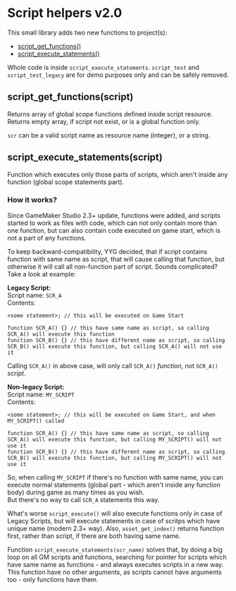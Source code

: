 # Script helpers v2.0

This small library adds two new functions to project(s):

- [script_get_functions()](#script_get_functionsscript)
- [script_execute_statements()](#script_execute_statementsscript)

Whole code is inside `script_execute_statements`. `script_test` and `script_test_legacy` are for demo purposes only and can be safely removed.

## script_get_functions(script)

Returns array of global scope functions defined inside script resource. Returns empty array, if script not exist, or is a global function only.

`scr` can be a valid script name as resource name (integer), or a string.

## script_execute_statements(script)

Function which executes only those parts of scripts, which aren't inside any function (global scope statements part).

### How it works?

Since GameMaker Studio 2.3+ update, functions were added, and scripts started to work as files with code, which can not only contain more than one function, but can also contain code executed on game start, which is not a part of any functions.

To keep backward-compatibility, YYG decided, that if script contains function with same name as script, that will cause calling that function, but otherwise it will call all non-function part of script. Sounds complicated? Take a look at example:


**Legacy Script:**<br>
Script name: `SCR_A`<br>
Contents:
```gml
<some statement>; // this will be executed on Game Start

function SCR_A() {} // this have same name as script, so calling SCR_A() will execute this function
function SCR_B() {} // this have different name as script, so calling SCR_B() will execute this function, but calling SCR_A() will not use it
```
Calling `SCR_A()` in above case, will only call `SCR_A()` *function*, not `SCR_A()` *script*.


**Non-legacy Script:**<br>
Script name: `MY_SCRIPT`<br>
Contents:
```gml
<some statement>; // this will be executed on Game Start, and when MY_SCRIPT() called

function SCR_A() {} // this have same name as script, so calling SCR_A() will execute this function, but calling MY_SCRIPT() will not use it
function SCR_B() {} // this have different name as script, so calling SCR_B() will execute this function, but calling MY_SCRIPT() will not use it
```

So, when calling `MY_SCRIPT` if there's no function with same name, you can execute normal statements (global part - which aren't inside any function body) during game as many times as you wish.<br>
But there's no way to call `SCR_A` statements this way.

What's worse `script_execute()` will also execute functions only in case of Legacy Scripts, but will execute statements in case of scritps which have unique name (modern 2.3+ way). Also, `asset_get_index()` returns function first, rather than script, if there are both having same name.

Function `script_execute_statements(scr_name)` solves that, by doing a big loop on all GM scripts and functions, searching for pointer for scripts which have same name as functions - and always executes scripts in a new way.
This function have no other arguments, as scripts cannot have arguments too - only functions have them.
